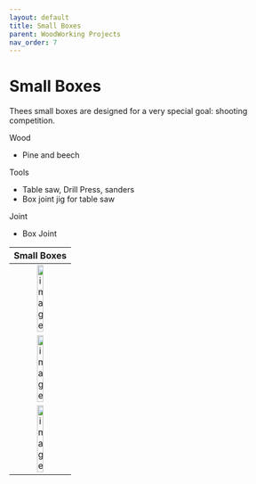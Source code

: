 ```yaml
---
layout: default
title: Small Boxes
parent: WoodWorking Projects
nav_order: 7
---
```

# Small Boxes

Thees small boxes are designed for a very special goal: shooting competition. 

Wood
* Pine and beech

Tools
* Table saw, Drill Press, sanders
* Box joint jig for table saw

Joint
* Box Joint

|                                Small Boxes                                 |
|:--------------------------------------------------------------------------:|
|  <img alt="image" height="35%" src="/media/Small Boxes.jpg" width="35%"/>  |
| <img alt="image" height="35%" src="/media/Small Boxes_1.jpg" width="35%"/> | 
| <img alt="image" height="35%" src="/media/Small Boxes_2.jpg" width="35%"/> |
